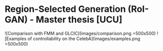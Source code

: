 # Region-Selected Generation (RoI-GAN) - Master thesis [UCU]
![Comparison with FMM and GLCIC](images/comparison.png =500x500)
![Examples of controllability on the CelebA](images/examples.png =500x500)
